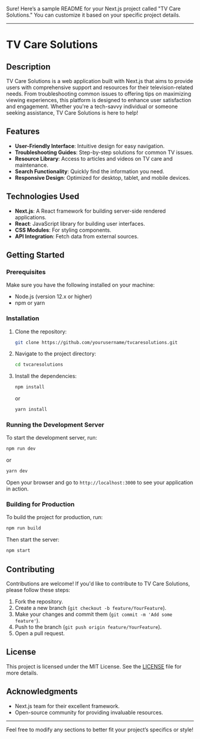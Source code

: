 Sure! Here’s a sample README for your Next.js project called "TV Care Solutions." You can customize it based on your specific project details.

---

# TV Care Solutions

## Description

TV Care Solutions is a web application built with Next.js that aims to provide users with comprehensive support and resources for their television-related needs. From troubleshooting common issues to offering tips on maximizing viewing experiences, this platform is designed to enhance user satisfaction and engagement. Whether you're a tech-savvy individual or someone seeking assistance, TV Care Solutions is here to help!

## Features

- **User-Friendly Interface**: Intuitive design for easy navigation.
- **Troubleshooting Guides**: Step-by-step solutions for common TV issues.
- **Resource Library**: Access to articles and videos on TV care and maintenance.
- **Search Functionality**: Quickly find the information you need.
- **Responsive Design**: Optimized for desktop, tablet, and mobile devices.

## Technologies Used

- **Next.js**: A React framework for building server-side rendered applications.
- **React**: JavaScript library for building user interfaces.
- **CSS Modules**: For styling components.
- **API Integration**: Fetch data from external sources.

## Getting Started

### Prerequisites

Make sure you have the following installed on your machine:

- Node.js (version 12.x or higher)
- npm or yarn

### Installation

1. Clone the repository:

   ```bash
   git clone https://github.com/yourusername/tvcaresolutions.git
   ```

2. Navigate to the project directory:

   ```bash
   cd tvcaresolutions
   ```

3. Install the dependencies:

   ```bash
   npm install
   ```

   or

   ```bash
   yarn install
   ```

### Running the Development Server

To start the development server, run:

```bash
npm run dev
```

or

```bash
yarn dev
```

Open your browser and go to `http://localhost:3000` to see your application in action.

### Building for Production

To build the project for production, run:

```bash
npm run build
```

Then start the server:

```bash
npm start
```

## Contributing

Contributions are welcome! If you'd like to contribute to TV Care Solutions, please follow these steps:

1. Fork the repository.
2. Create a new branch (`git checkout -b feature/YourFeature`).
3. Make your changes and commit them (`git commit -m 'Add some feature'`).
4. Push to the branch (`git push origin feature/YourFeature`).
5. Open a pull request.

## License

This project is licensed under the MIT License. See the [LICENSE](LICENSE) file for more details.

## Acknowledgments

- Next.js team for their excellent framework.
- Open-source community for providing invaluable resources.

---

Feel free to modify any sections to better fit your project’s specifics or style!
